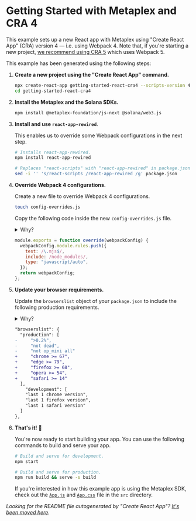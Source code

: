 # Getting Started with Metaplex and CRA 4

This example sets up a new React app with Metaplex using "Create React App" (CRA) version 4 — i.e. using Webpack 4. Note that, if you're starting a new project, [we recommend using CRA 5](../getting-started-react-cra5) which uses Webpack 5.

This example has been generated using the following steps:

1. **Create a new project using the "Create React App" command.**

    ```sh
    npx create-react-app getting-started-react-cra4 --scripts-version 4.0.3
    cd getting-started-react-cra4
    ```

2. **Install the Metaplex and the Solana SDKs.**

    ```sh
    npm install @metaplex-foundation/js-next @solana/web3.js
    ```

3. **Install and use `react-app-rewired`**.

    This enables us to override some Webpack configurations in the next step.

    ```sh
    # Installs react-app-rewired.
    npm install react-app-rewired

    # Replaces "react-scripts" with "react-app-rewired" in package.json scripts.
    sed -i '' 's/react-scripts /react-app-rewired /g' package.json
    ```

4. **Override Webpack 4 configurations.**

    Create a new file to override Webpack 4 configurations.

    ```sh
    touch config-overrides.js
    ```

    Copy the following code inside the new `config-overrides.js` file.

    <details>
      <summary>Why?</summary>
      If we skip this step, running `npm start` will fail, complaining that it can't resolve `.mjs` files provided by the Web3.js library. To fix this, we need to help Webpack resolve `.mjs` files by adding an extra rule.
    </details>

    ```js
    module.exports = function override(webpackConfig) {
      webpackConfig.module.rules.push({
        test: /\.mjs$/,
        include: /node_modules/,
        type: "javascript/auto",
      });
      return webpackConfig;
    };
    ```

5. **Update your browser requirements.**

    Update the `browserslist` object of your `package.json` to include the following production requirements.

    <details>
      <summary>Why?</summary>
      If we skip this step, building and serving your app for production will give us the following error in the console.

      ```
      Uncaught TypeError: Cannot convert a BigInt value to a number
      ```

      This is because Webpack will try to change the code of the deprecated nested dependency `noble-ed25519` to make sure it works on browsers that don't support `BigInt`. However, [all modern browsers support `BigInt`](https://developer.mozilla.org/en-US/docs/Web/JavaScript/Reference/Global_Objects/BigInt#browser_compatibility) so we can fix this by updating the `browserslist` object in our `package.json`.
    </details>

    ```diff
    "browserslist": {
      "production": [
    -     ">0.2%",
    -     "not dead",
    -     "not op_mini all"
    +     "chrome >= 67",
    +     "edge >= 79",
    +     "firefox >= 68",
    +     "opera >= 54",
    +     "safari >= 14"
      ],
        "development": [
        "last 1 chrome version",
        "last 1 firefox version",
        "last 1 safari version"
      ]
    },
    ```

6. **That's it!** 🎉

    You're now ready to start building your app. You can use the following commands to build and serve your app.

    ```sh
    # Build and serve for development.
    npm start

    # Build and serve for production.
    npm run build && serve -s build
    ```

    If you're interested in how this example app is using the Metaplex SDK, check out the [`App.js`](./src/App.js) and [`App.css`](./src/App.css) file in the `src` directory.

*Looking for the README file autogenerated by "Create React App"? [It's been moved here](./GENERATED-README.md).*
